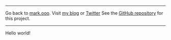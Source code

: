 ***
Go back to [mark.ooo](https://mark.ooo). Visit [my blog](https://blog.mark.ooo) or [Twitter](https://twitter.com/markooooooo)
See the [GitHub repository](https://github.com/markoooooooo/ooo) for this project.
***

Hello world!

